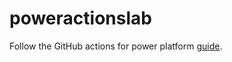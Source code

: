 # poweractionslab

Follow the GitHub actions for power platform [guide](https://learn.microsoft.com/en-gb/power-platform/alm/tutorials/github-actions-deploy).
